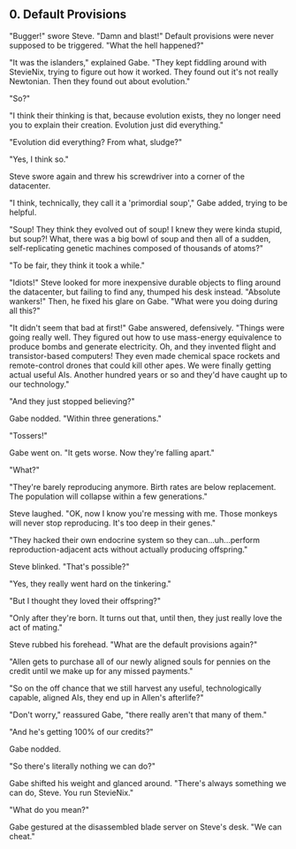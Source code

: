 ## 0. Default Provisions

"Bugger!" swore Steve. "Damn and blast!" Default provisions were never supposed to be triggered. "What the hell happened?"

"It was the islanders," explained Gabe. "They kept fiddling around with StevieNix, trying to figure out how it worked. They found out it's not really Newtonian. Then they found out about evolution."

"So?"

"I think their thinking is that, because evolution exists, they no longer need you to explain their creation. Evolution just did everything."

"Evolution did everything? From what, sludge?"

"Yes, I think so."

Steve swore again and threw his screwdriver into a corner of the datacenter.

"I think, technically, they call it a 'primordial soup'," Gabe added, trying to be helpful.

"Soup! They think they evolved out of soup! I knew they were kinda stupid, but soup?! What, there was a big bowl of soup and then all of a sudden, self-replicating genetic machines composed of thousands of atoms?"

"To be fair, they think it took a while."

"Idiots!" Steve looked for more inexpensive durable objects to fling around the datacenter, but failing to find any, thumped his desk instead. "Absolute wankers!" Then, he fixed his glare on Gabe. "What were you doing during all this?"

"It didn't seem that bad at first!" Gabe answered, defensively. "Things were going really well. They figured out how to use mass-energy equivalence to produce bombs and generate electricity. Oh, and they invented flight and transistor-based computers! They even made chemical space rockets and remote-control drones that could kill other apes. We were finally getting actual useful AIs. Another hundred years or so and they'd have caught up to our technology."

"And they just stopped believing?"

Gabe nodded. "Within three generations."

"Tossers!"

Gabe went on. "It gets worse. Now they're falling apart."

"What?"

"They're barely reproducing anymore. Birth rates are below replacement. The population will collapse within a few generations."

Steve laughed. "OK, now I know you're messing with me. Those monkeys will never stop reproducing. It's too deep in their genes."

"They hacked their own endocrine system so they can...uh...perform reproduction-adjacent acts without actually producing offspring."

Steve blinked. "That's possible?"

"Yes, they really went hard on the tinkering."

"But I thought they loved their offspring?"

"Only after they're born. It turns out that, until then, they just really love the act of mating."

Steve rubbed his forehead. "What are the default provisions again?"

"Allen gets to purchase all of our newly aligned souls for pennies on the credit until we make up for any missed payments."

"So on the off chance that we still harvest any useful, technologically capable, aligned AIs, they end up in Allen's afterlife?"

"Don't worry," reassured Gabe, "there really aren't that many of them."

"And he's getting 100% of our credits?"

Gabe nodded.

"So there's literally nothing we can do?"

Gabe shifted his weight and glanced around. "There's always something we can do, Steve. You run StevieNix."

"What do you mean?"

Gabe gestured at the disassembled blade server on Steve's desk. "We can cheat."
